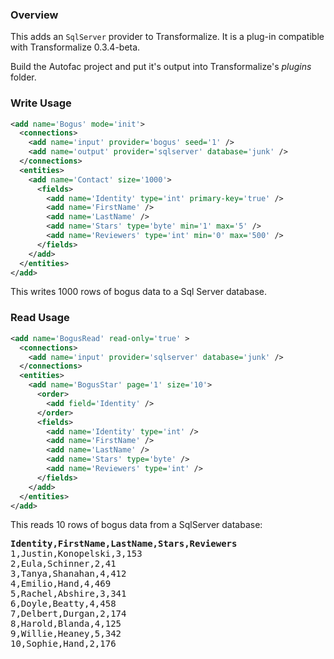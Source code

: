 ### Overview

This adds an `SqlServer` provider to Transformalize.  It is a plug-in compatible with Transformalize 0.3.4-beta.

Build the Autofac project and put it's output into Transformalize's *plugins* folder.

### Write Usage

```xml
<add name='Bogus' mode='init'>
  <connections>
    <add name='input' provider='bogus' seed='1' />
    <add name='output' provider='sqlserver' database='junk' />
  </connections>
  <entities>
    <add name='Contact' size='1000'>
      <fields>
        <add name='Identity' type='int' primary-key='true' />
        <add name='FirstName' />
        <add name='LastName' />
        <add name='Stars' type='byte' min='1' max='5' />
        <add name='Reviewers' type='int' min='0' max='500' />
      </fields>
    </add>
  </entities>
</add>
```

This writes 1000 rows of bogus data to a Sql Server database.

### Read Usage

```xml
<add name='BogusRead' read-only='true' >
  <connections>
    <add name='input' provider='sqlserver' database='junk' />
  </connections>
  <entities>
    <add name='BogusStar' page='1' size='10'>
      <order>
        <add field='Identity' />
      </order>
      <fields>
        <add name='Identity' type='int' />
        <add name='FirstName' />
        <add name='LastName' />
        <add name='Stars' type='byte' />
        <add name='Reviewers' type='int' />
      </fields>
    </add>
  </entities>
</add>
```

This reads 10 rows of bogus data from a SqlServer database:

<pre>
<strong>Identity,FirstName,LastName,Stars,Reviewers</strong>
1,Justin,Konopelski,3,153
2,Eula,Schinner,2,41
3,Tanya,Shanahan,4,412
4,Emilio,Hand,4,469
5,Rachel,Abshire,3,341
6,Doyle,Beatty,4,458
7,Delbert,Durgan,2,174
8,Harold,Blanda,4,125
9,Willie,Heaney,5,342
10,Sophie,Hand,2,176</pre>
